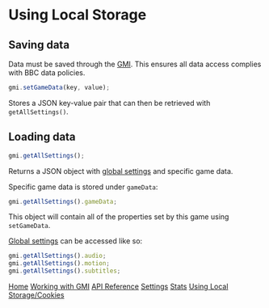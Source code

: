 # Using Local Storage

## Saving data

Data must be saved through the [GMI](gmi.md). This ensures all data access complies with BBC data policies.

```javascript
gmi.setGameData(key, value);
```

Stores a JSON key-value pair that can then be retrieved with `getAllSettings()`.

## Loading data

```javascript
gmi.getAllSettings();
```

Returns a JSON object with [global settings](settings.md#global-settings) and specific game data.

Specific game data is stored under `gameData`:

```javascript
gmi.getAllSettings().gameData;
```

This object will contain all of the properties set by this game using `setGameData`.

[Global settings](settings.md#global-settings) can be accessed like so:

```javascript
gmi.getAllSettings().audio;
gmi.getAllSettings().motion;
gmi.getAllSettings().subtitles;
```

[Home](../README.md)
[Working with GMI](working-with-gmi.md)
[API Reference](gmi.md)
[Settings](settings.md)
[Stats](stats.md#stats)
[Using Local Storage/Cookies](data-storage.md#using-local-storagecookies)